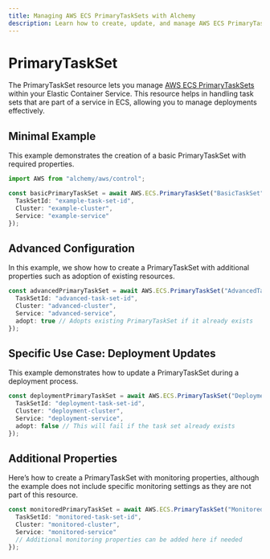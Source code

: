 ```yaml
---
title: Managing AWS ECS PrimaryTaskSets with Alchemy
description: Learn how to create, update, and manage AWS ECS PrimaryTaskSets using Alchemy Cloud Control.
---
```


# PrimaryTaskSet

The PrimaryTaskSet resource lets you manage [AWS ECS PrimaryTaskSets](https://docs.aws.amazon.com/ecs/latest/userguide/) within your Elastic Container Service. This resource helps in handling task sets that are part of a service in ECS, allowing you to manage deployments effectively.

## Minimal Example

This example demonstrates the creation of a basic PrimaryTaskSet with required properties.

```ts
import AWS from "alchemy/aws/control";

const basicPrimaryTaskSet = await AWS.ECS.PrimaryTaskSet("BasicTaskSet", {
  TaskSetId: "example-task-set-id",
  Cluster: "example-cluster",
  Service: "example-service"
});
```

## Advanced Configuration

In this example, we show how to create a PrimaryTaskSet with additional properties such as adoption of existing resources.

```ts
const advancedPrimaryTaskSet = await AWS.ECS.PrimaryTaskSet("AdvancedTaskSet", {
  TaskSetId: "advanced-task-set-id",
  Cluster: "advanced-cluster",
  Service: "advanced-service",
  adopt: true // Adopts existing PrimaryTaskSet if it already exists
});
```

## Specific Use Case: Deployment Updates

This example demonstrates how to update a PrimaryTaskSet during a deployment process.

```ts
const deploymentPrimaryTaskSet = await AWS.ECS.PrimaryTaskSet("DeploymentTaskSet", {
  TaskSetId: "deployment-task-set-id",
  Cluster: "deployment-cluster",
  Service: "deployment-service",
  adopt: false // This will fail if the task set already exists
});
```

## Additional Properties

Here’s how to create a PrimaryTaskSet with monitoring properties, although the example does not include specific monitoring settings as they are not part of this resource.

```ts
const monitoredPrimaryTaskSet = await AWS.ECS.PrimaryTaskSet("MonitoredTaskSet", {
  TaskSetId: "monitored-task-set-id",
  Cluster: "monitored-cluster",
  Service: "monitored-service"
  // Additional monitoring properties can be added here if needed
});
```